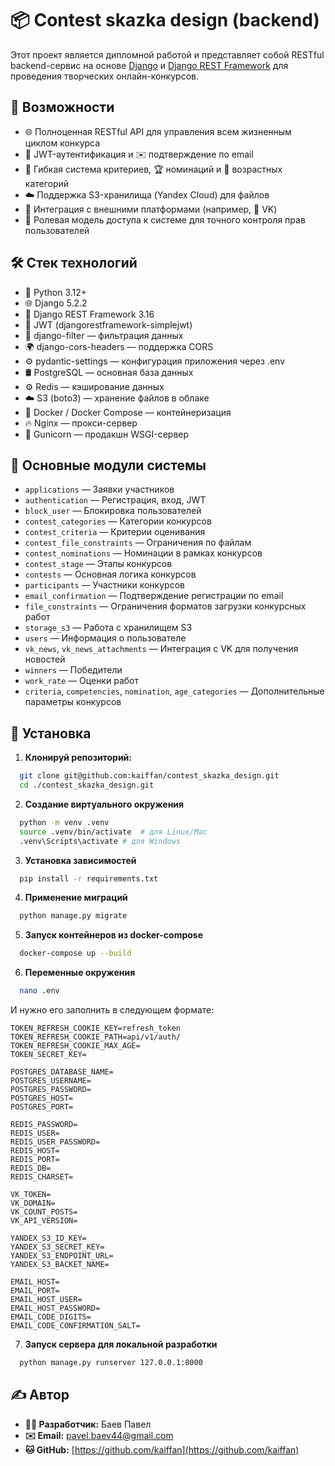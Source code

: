 # 📦 Contest skazka design (backend)

Этот проект является дипломной работой и представляет собой RESTful backend-сервис на основе [Django](https://www.djangoproject.com/) и [Django REST Framework](https://www.django-rest-framework.org/) для проведения творческих онлайн-конкурсов.

## 🚀 Возможности

- 🌐 Полноценная RESTful API для управления всем жизненным циклом конкурса
- 🔐 JWT-аутентификация и ✉️ подтверждение по email
- 🎯 Гибкая система критериев, 🏆 номинаций и 📅 возрастных категорий
- ☁️ Поддержка S3-хранилища (Yandex Cloud) для файлов
- 🔄 Интеграция с внешними платформами (например, 📘 VK)
- 👥 Ролевая модель доступа к системе для точного контроля прав пользователей

## 🛠️ Стек технологий

- 🐍 Python 3.12+
- 🌐 Django 5.2.2
- 🔧 Django REST Framework 3.16
- 🔐 JWT (djangorestframework-simplejwt)
- 🧩 django-filter — фильтрация данных
- 🌍 django-cors-headers — поддержка CORS
- ⚙️ pydantic-settings — конфигурация приложения через .env
- 🛢️ PostgreSQL — основная база данных
- ⚙️ Redis — кэширование данных
- ☁️ S3 (boto3) — хранение файлов в облаке
- 🐳 Docker / Docker Compose — контейнеризация
- 🔥 Nginx — прокси-сервер
- 🧪 Gunicorn — продакшн WSGI-сервер


## 🧩 Основные модули системы

- `applications` — Заявки участников
- `authentication` — Регистрация, вход, JWT
- `block_user` — Блокировка пользователей
- `contest_categories` — Категории конкурсов
- `contest_criteria` — Критерии оценивания
- `contest_file_constraints` — Ограничения по файлам
- `contest_nominations` — Номинации в рамках конкурсов
- `contest_stage` — Этапы конкурсов
- `contests` — Основная логика конкурсов
- `participants` — Участники конкурсов
- `email_confirmation` — Подтверждение регистрации по email
- `file_constraints` — Ограничения форматов загрузки конкурсных работ
- `storage_s3` — Работа с хранилищем S3
- `users` — Информация о пользователе
- `vk_news`, `vk_news_attachments` — Интеграция с VK для получения новостей
- `winners` — Победители
- `work_rate` — Оценки работ
- `criteria`, `competencies`, `nomination`, `age_categories` — Дополнительные параметры конкурсов

## 📂 Установка

1. **Клонируй репозиторий:**

```bash
  git clone git@github.com:kaiffan/contest_skazka_design.git
  cd ./contest_skazka_design.git
```

2. **Создание виртуального окружения**
```bash
  python -m venv .venv
  source .venv/bin/activate  # для Linux/Mac
  .venv\Scripts\activate # для Windows
```

3. **Установка зависимостей**
```bash
  pip install -r requirements.txt
```

4. **Применение миграций**
```bash
  python manage.py migrate
```

5. **Запуск контейнеров из docker-compose**
```bash
  docker-compose up --build
```
6. **Переменные окружения**
```bash
  nano .env
```
И нужно его заполнить в следующем формате:
```
TOKEN_REFRESH_COOKIE_KEY=refresh_token
TOKEN_REFRESH_COOKIE_PATH=api/v1/auth/
TOKEN_REFRESH_COOKIE_MAX_AGE=
TOKEN_SECRET_KEY=

POSTGRES_DATABASE_NAME=
POSTGRES_USERNAME=
POSTGRES_PASSWORD=
POSTGRES_HOST=
POSTGRES_PORT=

REDIS_PASSWORD=
REDIS_USER=
REDIS_USER_PASSWORD=
REDIS_HOST=
REDIS_PORT=
REDIS_DB=
REDIS_CHARSET=

VK_TOKEN=
VK_DOMAIN=
VK_COUNT_POSTS=
VK_API_VERSION=

YANDEX_S3_ID_KEY=
YANDEX_S3_SECRET_KEY=
YANDEX_S3_ENDPOINT_URL=
YANDEX_S3_BACKET_NAME=

EMAIL_HOST=
EMAIL_PORT=
EMAIL_HOST_USER=
EMAIL_HOST_PASSWORD=
EMAIL_CODE_DIGITS=
EMAIL_CODE_CONFIRMATION_SALT=
```

7. **Запуск сервера для локальной разработки**
```bash
  python manage.py runserver 127.0.0.1:8000
```

## ✍️ Автор

- **👨‍💻 Разработчик:** Баев Павел
- **✉️ Email:** [pavel.baev44@gmail.com](mailto:pavel.baev44@gmail.com)  
- **🐱 GitHub:** [https://github.com/kaiffan](https://github.com/kaiffan) 



